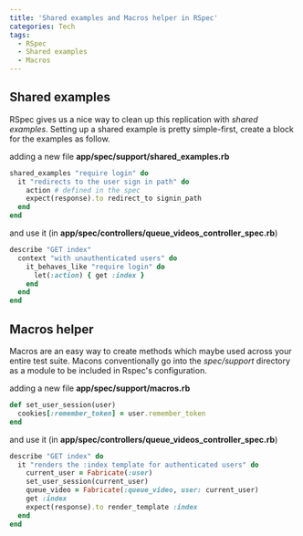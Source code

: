 ```yaml
---
title: 'Shared examples and Macros helper in RSpec'
categories: Tech
tags:
  - RSpec
  - Shared examples
  - Macros
---
```


## Shared examples
RSpec gives us a nice way to clean up this replication with *shared examples*. Setting up a shared example is pretty simple-first, create a block for the examples as follow.

adding a new file **app/spec/support/shared_examples.rb**

``` ruby
shared_examples "require login" do
  it "redirects to the user sign in path" do
    action # defined in the spec  	
    expect(response).to redirect_to signin_path
  end
end
```

and use it (in **app/spec/controllers/queue_videos_controller_spec.rb**)

``` ruby
describe "GET index"
  context "with unauthenticated users" do
    it_behaves_like "require login" do
      let(:action) { get :index }
    end
  end
end
```

<!-- more -->

## Macros helper
Macros are an easy way to create methods which maybe used across your entire test suite. Macons conventionally go into the *spec/support* directory as a module to be included in Rspec's configuration.

adding a new file **app/spec/support/macros.rb**

``` ruby
def set_user_session(user)
  cookies[:remember_token] = user.remember_token
end
```

and use it (in **app/spec/controllers/queue_videos_controller_spec.rb**)

``` ruby
describe "GET index" do
  it "renders the :index template for authenticated users" do
    current_user = Fabricate(:user)
    set_user_session(current_user)
    queue_video = Fabricate(:queue_video, user: current_user)
    get :index
    expect(response).to render_template :index
  end
end
```
